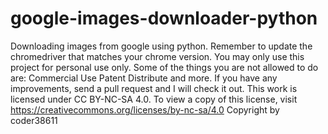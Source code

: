 # google-images-downloader-python
Downloading images from google using python. Remember to update the chromedriver that matches your chrome version.
You may only use this project for personal use only.
Some of the things you are not allowed to do are:
  Commercial Use
  Patent
  Distribute
  and more.
If you have any improvements, send a pull request and I will check it out.
This work is licensed under CC BY-NC-SA 4.0. To view a copy of this license, visit https://creativecommons.org/licenses/by-nc-sa/4.0
Copyright by coder38611
